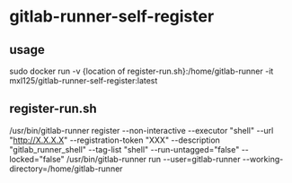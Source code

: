 # gitlab-runner-self-register

usage
-----
sudo docker run -v {location of register-run.sh}:/home/gitlab-runner -it mxl125/gitlab-runner-self-register:latest

register-run.sh
-------------------------
/usr/bin/gitlab-runner register --non-interactive --executor "shell" --url "http://X.X.X.X" --registration-token "XXX" --description "gitlab_runner_shell" --tag-list "shell" --run-untagged="false" --locked="false"
/usr/bin/gitlab-runner run --user=gitlab-runner --working-directory=/home/gitlab-runner